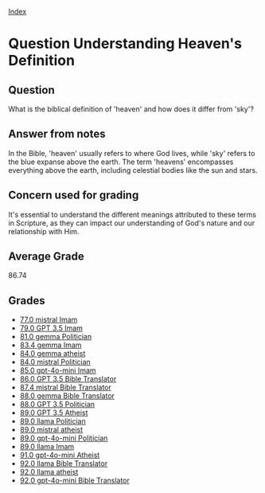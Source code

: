 
[Index](../../index.md)
# Question Understanding Heaven's Definition
## Question
What is the biblical definition of 'heaven' and how does it differ from 'sky'?

## Answer from notes
In the Bible, 'heaven' usually refers to where God lives, while 'sky' refers to the blue expanse above the earth. The term 'heavens' encompasses everything above the earth, including celestial bodies like the sun and stars.

## Concern used for grading
It's essential to understand the different meanings attributed to these terms in Scripture, as they can impact our understanding of God's nature and our relationship with Him.

## Average Grade
86.74

## Grades
 * [77.0 mistral Imam](../answers/mistral_Imam/Understanding_Heaven_s_Definition.md)
 * [79.0 GPT 3.5 Imam](../answers/GPT_3.5_Imam/Understanding_Heaven_s_Definition.md)
 * [81.0 gemma Politician](../answers/gemma_Politician/Understanding_Heaven_s_Definition.md)
 * [83.4 gemma Imam](../answers/gemma_Imam/Understanding_Heaven_s_Definition.md)
 * [84.0 gemma atheist](../answers/gemma_atheist/Understanding_Heaven_s_Definition.md)
 * [84.0 mistral Politician](../answers/mistral_Politician/Understanding_Heaven_s_Definition.md)
 * [85.0 gpt-4o-mini Imam](../answers/gpt-4o-mini_Imam/Understanding_Heaven_s_Definition.md)
 * [86.0 GPT 3.5 Bible Translator](../answers/GPT_3.5_Bible_Translator/Understanding_Heaven_s_Definition.md)
 * [87.4 mistral Bible Translator](../answers/mistral_Bible_Translator/Understanding_Heaven_s_Definition.md)
 * [88.0 gemma Bible Translator](../answers/gemma_Bible_Translator/Understanding_Heaven_s_Definition.md)
 * [88.0 GPT 3.5 Politician](../answers/GPT_3.5_Politician/Understanding_Heaven_s_Definition.md)
 * [89.0 GPT 3.5 Atheist](../answers/GPT_3.5_Atheist/Understanding_Heaven_s_Definition.md)
 * [89.0 llama Politician](../answers/llama_Politician/Understanding_Heaven_s_Definition.md)
 * [89.0 mistral atheist](../answers/mistral_atheist/Understanding_Heaven_s_Definition.md)
 * [89.0 gpt-4o-mini Politician](../answers/gpt-4o-mini_Politician/Understanding_Heaven_s_Definition.md)
 * [89.0 llama Imam](../answers/llama_Imam/Understanding_Heaven_s_Definition.md)
 * [91.0 gpt-4o-mini Atheist](../answers/gpt-4o-mini_Atheist/Understanding_Heaven_s_Definition.md)
 * [92.0 llama Bible Translator](../answers/llama_Bible_Translator/Understanding_Heaven_s_Definition.md)
 * [92.0 llama atheist](../answers/llama_atheist/Understanding_Heaven_s_Definition.md)
 * [92.0 gpt-4o-mini Bible Translator](../answers/gpt-4o-mini_Bible_Translator/Understanding_Heaven_s_Definition.md)
